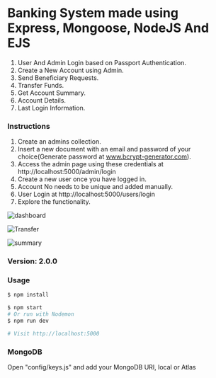 # Banking System made using Express, Mongoose, NodeJS And EJS

1. User And Admin Login based on Passport Authentication.
2. Create a New Account using Admin.
3. Send Beneficiary Requests.
4. Transfer Funds.
5. Get Account Summary.
6. Account Details.
7. Last Login Information.

### Instructions
1. Create an admins collection.
2. Insert a new document with an email and password of your choice(Generate password at www.bcrypt-generator.com).
3. Access the admin page using these credentials at http://localhost:5000/admin/login
4. Create a new user once you have logged in.
5. Account No needs to be unique and added manually.
5. User Login at http://localhost:5000/users/login
6. Explore the functionality.

![dashboard](https://user-images.githubusercontent.com/68279946/88624757-2a989980-d0c5-11ea-889f-94129dc04ef0.jpg)

![Transfer](https://user-images.githubusercontent.com/68279946/88624763-2d938a00-d0c5-11ea-84e9-3689ed5a1b3e.jpg)

![summary](https://user-images.githubusercontent.com/68279946/88624778-34220180-d0c5-11ea-8c42-f3739bcd0055.jpg)

### Version: 2.0.0

### Usage

```sh
$ npm install
```

```sh
$ npm start
# Or run with Nodemon
$ npm run dev

# Visit http://localhost:5000
```

### MongoDB

Open "config/keys.js" and add your MongoDB URI, local or Atlas
